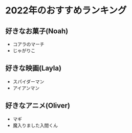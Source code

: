 # 2022年のおすすめランキング


## 好きなお菓子(Noah)
- コアラのマーチ
- じゃがりこ

## 好きな映画(Layla)
- スパイダーマン
- アイアンマン

## 好きなアニメ(Oliver)
- マギ
- 魔入りました入間くん

